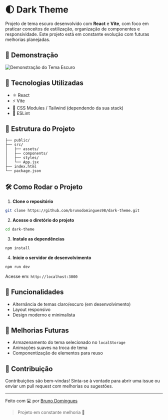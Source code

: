 # 🌓 Dark Theme

Projeto de tema escuro desenvolvido com **React** e **Vite**, com foco em praticar conceitos de estilização, organização de componentes e responsividade. Este projeto está em constante evolução com futuras melhorias planejadas.

## 📸 Demonstração

![Demonstração do Tema Escuro](https://via.placeholder.com/800x400?text=Dark+Theme+Preview)

## 🚀 Tecnologias Utilizadas

- ⚛️ React
- ⚡ Vite
- 🎨 CSS Modules / Tailwind (dependendo da sua stack)
- 🧹 ESLint

## 📂 Estrutura do Projeto

```
├── public/
├── src/
│   ├── assets/
│   ├── components/
│   ├── styles/
│   └── App.jsx
├── index.html
└── package.json
```

## 🛠️ Como Rodar o Projeto

1. **Clone o repositório**
```bash
git clone https://github.com/brunodomingues98/dark-theme.git
```

2. **Acesse o diretório do projeto**
```bash
cd dark-theme
```

3. **Instale as dependências**
```bash
npm install
```

4. **Inicie o servidor de desenvolvimento**
```bash
npm run dev
```

Acesse em: `http://localhost:3000`

## 📌 Funcionalidades

- Alternância de temas claro/escuro (em desenvolvimento)
- Layout responsivo
- Design moderno e minimalista

## 🔧 Melhorias Futuras

- Armazenamento do tema selecionado no `localStorage`
- Animações suaves na troca de tema
- Componentização de elementos para reuso

## 🤝 Contribuição

Contribuições são bem-vindas! Sinta-se à vontade para abrir uma issue ou enviar um pull request com melhorias ou sugestões.


---

Feito com 💻 por [Bruno Domingues](https://github.com/brunodomingues98)

> Projeto em constante melhoria 🚧

